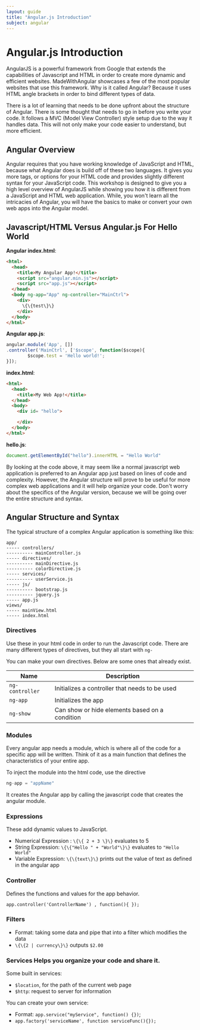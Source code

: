 ```yaml
---
layout: guide
title: "Angular.js Introduction"
subject: angular
---
```


# Angular.js Introduction


AngularJS is a powerful framework from Google that extends the capabilities of
Javascript and HTML in order to create more dynamic and efficient websites.
MadeWithAngular showcases a few of the most popular websites that use this
framework. Why is it called Angular? Because it uses HTML angle brackets in
order to bind different types of data.

There is a lot of learning that needs to be done upfront about the structure of
Angular. There is some thought that needs to go in before you write your code.
It follows a MVC (Model View Controller) style setup due to the way it handles
data. This will not only make your code easier to understand, but more
efficient.

## Angular Overview

Angular requires that you have working knowledge of JavaScript and HTML, because
what Angular does is build off of these two languages. It gives you more tags,
or options for your HTML code and provides slightly different syntax for your
JavaScript code. This workshop is designed to give you a high level overview of
AngularJS while showing you how it is different from a JavaScript and HTML web
application. While, you won't learn all the intricacies of Angular, you will
have the basics to make or convert your own web apps into the Angular model.


## Javascript/HTML Versus Angular.js For Hello World

**Angular index.html**:

```html
<html>
  <head>
    <title>My Angular App!</title>
    <script src="angular.min.js"></script>
    <script src="app.js"></script>
  </head>
  <body ng-app="App" ng-controller="MainCtrl">
    <div>
      \{\{test\}\}
    </div>
  </body>
</html>
```

**Angular app.js**:

```javascript
angular.module('App', [])
.controller('MainCtrl', ['$scope', function($scope){
        $scope.test = 'Hello world!';
}]);
```

**index.html**:

```html
<html>
  <head>
    <title>My Web App!</title>
  </head>
  <body>
    <div id= "hello">

    </div>
  </body>
</html>
```

**hello.js**:

```javascript
document.getElementById("hello").innerHTML = "Hello World"
```

By looking at the code above, it may seem like a normal javascript web
application is preferred to an Angular app just based on lines of code and
complexity. However, the Angular structure will prove to be useful for more
complex web applications and it will help organize your code. Don't worry about
the specifics of the Angular version, because we will be going over the entire
structure and syntax.


## Angular Structure and Syntax

The typical structure of a complex Angular application is something like this:

```
app/
----- controllers/
---------- mainController.js
----- directives/
---------- mainDirective.js
---------- colorDirective.js
----- services/
---------- userService.js
----- js/
---------- bootstrap.js
---------- jquery.js
----- app.js
views/
----- mainView.html
----- index.html
```

### Directives

Use these in your html code in order to run the Javascript code. There are many
different types of directives, but they all start with `ng-`

You can make your own directives. Below are some ones that already exist.

| Name            | Description                                    |
| ----            | -----------                                    |
| `ng-controller` | Initializes a controller that needs to be used |
| `ng-app`        | Initializes the app                            |
| `ng-show`       | Can show or hide elements based on a condition |


### Modules

Every angular app needs a module, which is where all of the code for a specific
app will be written. Think of it as a main function that defines the
characteristics of your entire app.

To inject the module into the html code, use the directive

```js
ng-app = "appName"
```

It creates the Angular app by calling the javascript code that creates the
angular module.


### Expressions

These add dynamic values to JavaScript.

* Numerical Expression : `\{\{ 2 + 3 \}\}` evaluates to 5
* String Expression: `\{\{"Hello " + "World"\}\}` evaluates to `"Hello World"`
* Variable Expression: `\{\{text\}\}` prints out the value of text as defined in the
  angular app

### Controller

Defines the functions and values for the app behavior.

```
app.controller('ControllerName') , function(){ });
```

### Filters

* Format: taking some data and pipe that into a filter which modifies the data
* `\{\{2 | currency\}\}` outputs `$2.00`

### Services Helps you organize your code and share it.

Some built in services:

* `$location`, for the path of the current web page
* `$http`: request to server for information

You can create your own service:

* Format: `app.service("myService", function() {})`;
* `app.factory('serviceName', function serviceFunc(){});`

